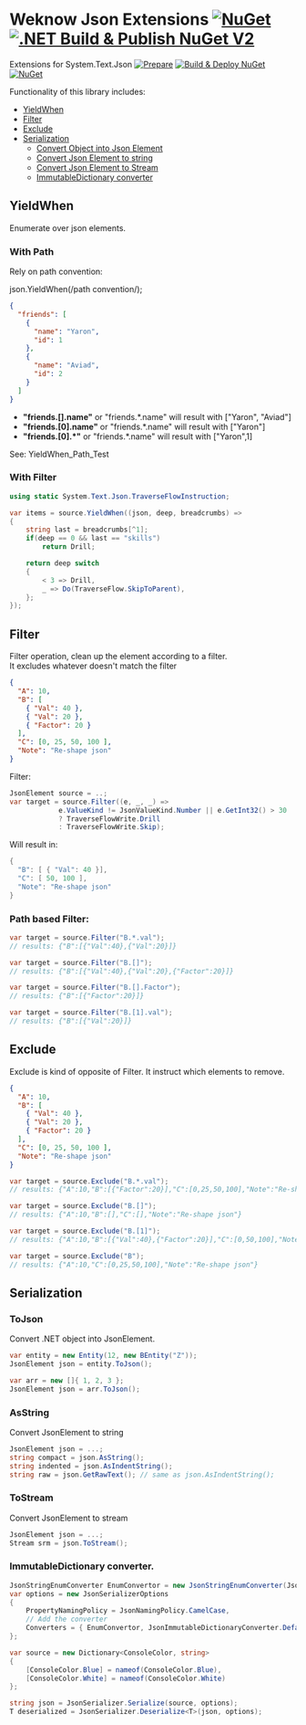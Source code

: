# Weknow Json Extensions  [![NuGet](https://img.shields.io/nuget/v/Weknow.Text.Json.Extensions.svg)](https://www.nuget.org/packages/Weknow.Text.Json.Extensions/) [![.NET Build & Publish NuGet V2](https://github.com/weknow-network/Weknow-Json-Extensions/actions/workflows/build-publish.yml/badge.svg)](https://github.com/weknow-network/Weknow-Json-Extensions/actions/workflows/build-publish.yml)
Extensions for System.Text.Json 
[![Prepare](https://github.com/weknow-network/Weknow-Json-Extensions/actions/workflows/prepare-nuget.yml/badge.svg)](https://github.com/weknow-network/Weknow-Json-Extensions/actions/workflows/prepare-nuget.yml) [![Build & Deploy NuGet](https://github.com/weknow-network/Weknow-Json-Extensions/actions/workflows/Deploy.yml/badge.svg)](https://github.com/weknow-network/Weknow-Json-Extensions/actions/workflows/Deploy.yml)  
[![NuGet](https://img.shields.io/nuget/v/Weknow-Json-Extensions.svg)](https://www.nuget.org/packages/Weknow-Json-Extensions/)  

Functionality of this library includes:

- [YieldWhen](#YieldWhen)
- [Filter](#Filter)
- [Exclude](#Exclude)
- [Serialization](#Serialization)
  - [Convert Object into Json Element](#ToJson)
  - [Convert Json Element to string](#AsString)
  - [Convert Json Element to Stream](#ToStream)
  - [ImmutableDictionary converter](#ImmutableDictionary-converter)

## YieldWhen 

Enumerate over json elements.

### With Path

Rely on path convention:

json.YieldWhen(/path convention/);

``` json
{
  "friends": [
    {
      "name": "Yaron",    
      "id": 1
    },
    {
      "name": "Aviad",   
      "id": 2
    }
  ]
}
```

- **"friends.[].name"** or "friends.*.name" 
  will result with ["Yaron", "Aviad"] 
- **"friends.[0].name"** or "friends.*.name" 
  will result with ["Yaron"] 
- **"friends.[0].*"** or "friends.*.name" 
  will result with ["Yaron",1] 


See: YieldWhen_Path_Test

### With Filter

``` cs
using static System.Text.Json.TraverseFlowInstruction;

var items = source.YieldWhen((json, deep, breadcrumbs) =>
{
    string last = breadcrumbs[^1];
    if(deep == 0 && last == "skills")
        return Drill;

    return deep switch
    {
        < 3 => Drill,
        _ => Do(TraverseFlow.SkipToParent),
    };
});
```

## Filter

Filter operation, clean up the element according to a filter.  
It excludes whatever doesn't match the filter

``` json
{
  "A": 10,
  "B": [
    { "Val": 40 },
    { "Val": 20 },
    { "Factor": 20 }
  ],
  "C": [0, 25, 50, 100 ],
  "Note": "Re-shape json"
}
```

Filter:
``` cs
JsonElement source = ..;
var target = source.Filter((e, _, _) =>
            e.ValueKind != JsonValueKind.Number || e.GetInt32() > 30 
            ? TraverseFlowWrite.Drill 
            : TraverseFlowWrite.Skip);
```
Will result in:
``` cs
{
  "B": [ { "Val": 40 }],
  "C": [ 50, 100 ],
  "Note": "Re-shape json"
}
```
### Path based Filter:

``` cs
var target = source.Filter("B.*.val");
// results: {"B":[{"Val":40},{"Val":20}]}
```

``` cs
var target = source.Filter("B.[]");
// results: {"B":[{"Val":40},{"Val":20},{"Factor":20}]}
```

``` cs
var target = source.Filter("B.[].Factor");
// results: {"B":[{"Factor":20}]}
```

``` cs
var target = source.Filter("B.[1].val");
// results: {"B":[{"Val":20}]}
```

## Exclude

Exclude is kind of opposite of Filter.
It instruct which elements to remove.

``` json
{
  "A": 10,
  "B": [
    { "Val": 40 },
    { "Val": 20 },
    { "Factor": 20 }
  ],
  "C": [0, 25, 50, 100 ],
  "Note": "Re-shape json"
}
```

``` cs
var target = source.Exclude("B.*.val");
// results: {"A":10,"B":[{"Factor":20}],"C":[0,25,50,100],"Note":"Re-shape json"}
```

``` cs
var target = source.Exclude("B.[]");
// results: {"A":10,"B":[],"C":[],"Note":"Re-shape json"}
```

``` cs
var target = source.Exclude("B.[1]");
// results: {"A":10,"B":[{"Val":40},{"Factor":20}],"C":[0,50,100],"Note":"Re-shape json"}
```

``` cs
var target = source.Exclude("B");
// results: {"A":10,"C":[0,25,50,100],"Note":"Re-shape json"}
```

## Serialization

### ToJson

Convert .NET object into JsonElement.

``` cs
var entity = new Entity(12, new BEntity("Z"));
JsonElement json = entity.ToJson();
```

``` cs
var arr = new []{ 1, 2, 3 };
JsonElement json = arr.ToJson();
```

### AsString

Convert JsonElement to string

``` cs
JsonElement json = ...;
string compact = json.AsString();
string indented = json.AsIndentString();
string raw = json.GetRawText(); // same as json.AsIndentString();
```

### ToStream

Convert JsonElement to stream 

``` cs
JsonElement json = ...;
Stream srm = json.ToStream();
```

### ImmutableDictionary converter.

``` csharp
JsonStringEnumConverter EnumConvertor = new JsonStringEnumConverter(JsonNamingPolicy.CamelCase);
var options = new JsonSerializerOptions
{
    PropertyNamingPolicy = JsonNamingPolicy.CamelCase,
    // Add the converter
    Converters = { EnumConvertor, JsonImmutableDictionaryConverter.Default }
};

var source = new Dictionary<ConsoleColor, string> 
{
    [ConsoleColor.Blue] = nameof(ConsoleColor.Blue),
    [ConsoleColor.White] = nameof(ConsoleColor.White)
};

string json = JsonSerializer.Serialize(source, options);
T deserialized = JsonSerializer.Deserialize<T>(json, options);

```
